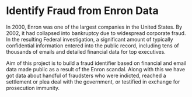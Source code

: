 # Identify Fraud from Enron Data
In 2000, Enron was one of the largest companies in the United States. By 2002, it had collapsed into bankruptcy due to widespread corporate fraud. In the resulting Federal investigation, a significant amount of typically confidential information entered into the public record, including tens of thousands of emails and detailed financial data for top executives.

Aim of this project is to build a fraud identifier based on financial and email data made public as a result of the Enron scandal. Along with this we have got data about handful of fraudsters who were indicted, reached a settlement or plea deal with the government, or testified in exchange for prosecution immunity.
